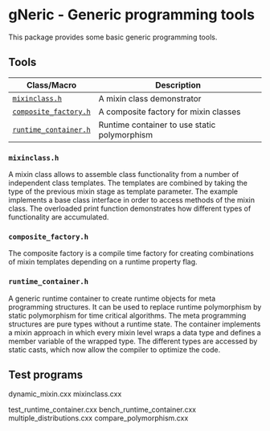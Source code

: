 # gNeric - Generic programming tools

This package provides some basic generic programming tools.

## Tools
Class/Macro                        | Description
-----------------------            | -----------
[`mixinclass.h`](mixinclass.h) | A mixin class demonstrator
[`composite_factory.h`](composite_factory.h)| A composite factory for mixin classes
[`runtime_container.h`](runtime_container.h)| Runtime container to use static polymorphism

### `mixinclass.h`
A mixin class allows to assemble class functionality from a number of independent class templates.
The templates are combined by taking the type of the previous mixin stage as template parameter.
The example implements a base class interface in order to access methods of the mixin class. The
overloaded print function demonstrates how different types of functionality are accumulated.

### `composite_factory.h`
The composite factory is a compile time factory for creating combinations
of mixin templates depending on a runtime property flag.

### `runtime_container.h`
A generic runtime container to create runtime objects for meta programming structures.
It can be used to replace runtime polymorphism by static polymorphism for time critical
algorithms. The meta programming structures are pure types without a runtime state. The
container implements a mixin approach in which every mixin level wraps a data type and
defines a member variable of the wrapped type. The different types are accessed by static
casts, which now allow the compiler to optimize the code.

## Test programs
dynamic_mixin.cxx
mixinclass.cxx

test_runtime_container.cxx
bench_runtime_container.cxx
multiple_distributions.cxx
compare_polymorphism.cxx
